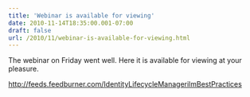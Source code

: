 ```yaml
---
title: 'Webinar is available for viewing'
date: 2010-11-14T18:35:00.001-07:00
draft: false
url: /2010/11/webinar-is-available-for-viewing.html
---
```


The webinar on Friday went well. Here it is available for viewing at your pleasure.

     

http://feeds.feedburner.com/IdentityLifecycleManagerilmBestPractices